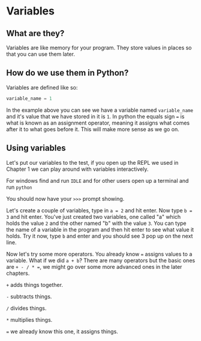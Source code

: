 # Variables

## What are they?

Variables are like memory for your program. They store values in places so that you can use them later.

## How do we use them in Python?

Variables are defined like so: 

```python
variable_name = 1
```

In the example above you can see we have a variable named `variable_name` and it's value that we have stored in it is `1`. In python the equals sign `=` is what is known as an assignment operator, meaning it assigns what comes after it to what goes before it. This will make more sense as we go on.

## Using variables

Let's put our variables to the test, if you open up the REPL we used in Chapter 1 we can play around with variables interactively.

For windows find and run `IDLE` and for other users open up a terminal and run `python`

You should now have your `>>>` prompt showing.

Let's create a couple of variables, type in `a = 2` and hit enter. Now type `b = 3` and hit enter. You've just created two variables, one called "a" which holds the value `2` and the other named "b" with the value `3`. You can type the name of a variable in the program and then hit enter to see what value it holds. Try it now, type `b` and enter and you should see 3 pop up on the next line.

Now let's try some more operators. You already know `=` assigns values to a variable. What if we did `a + b`? There are many operators but the basic ones are `+ - / * =`, we might go over some more advanced ones in the later chapters. 

`+` adds things together.

`-` subtracts things.

`/` divides things.

`*` multiplies things.

`=` we already know this one, it assigns things.